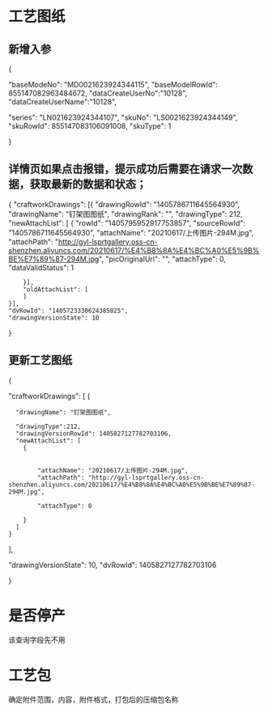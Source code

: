 # 工艺图纸
## 新增入参
{

  "baseModeNo": "MD0021623924344115",
  "baseModelRowId": 855147082963484672,
  "dataCreateUserNo":"10128",
  "dataCreateUserName":"10128",

 
  "series": "LN021623924344107",
  "skuNo": "LS0021623924344149",
  "skuRowId": 855147083106091008,
  "skuType": 1

}

## 详情页如果点击报错，提示成功后需要在请求一次数据，获取最新的数据和状态；

{
	"craftworkDrawings": [{
	    "drawingRowId": "1405786711645564930",
		"drawingName": "钉架图图纸",
		"drawingRank": "",
		"drawingType": 212,
		"newAttachList": [
		{
		    "rowId": "1405795952917753857",
            "sourceRowId": "1405786711645564930",
            "attachName": "20210617/上传图片-294M.jpg",
            "attachPath": "http://gyl-lsprtgallery.oss-cn-shenzhen.aliyuncs.com/20210617/%E4%B8%8A%E4%BC%A0%E5%9B%BE%E7%89%87-294M.jpg",
            "picOriginalUrl": "",
            "attachType": 0,
            "dataValidStatus": 1
		
		}],
		"oldAttachList": [
		]
	}],
	"dvRowId": "1405723330624385025",
	"drawingVersionState": 10
}
## 更新工艺图纸
{
 
  "craftworkDrawings": [
    {
     
      "drawingName": "钉架图图纸",
     
      "drawingType":212,
      "drawingVersionRowId": 1405827127782703106,
      "newAttachList": [
        {
         
           
            "attachName": "20210617/上传图片-294M.jpg",
            "attachPath": "http://gyl-lsprtgallery.oss-cn-shenzhen.aliyuncs.com/20210617/%E4%B8%8A%E4%BC%A0%E5%9B%BE%E7%89%87-294M.jpg",
           
            "attachType": 0
           
        }
      ]
    }
  ],
 
  "drawingVersionState": 10,
  "dvRowId": 1405827127782703106
 
}
# 是否停产
该查询字段先不用

# 工艺包
确定附件范围，内容，附件格式，打包后的压缩包名称